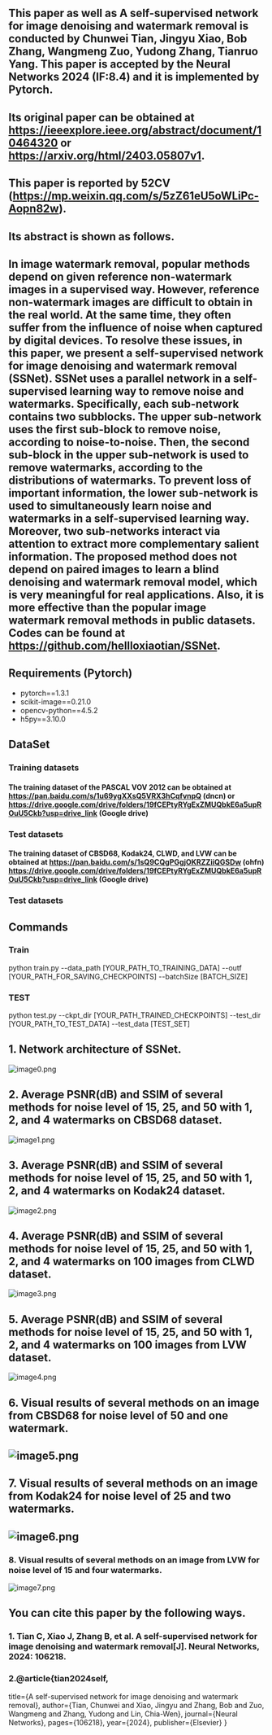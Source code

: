 ## This paper as well as  A self-supervised network for image denoising and watermark removal is conducted by Chunwei Tian, Jingyu Xiao, Bob Zhang, Wangmeng Zuo, Yudong Zhang, Tianruo Yang. This  paper is accepted by the Neural Networks 2024 (IF:8.4) and it is implemented by Pytorch. 

## Its original paper can be obtained at https://ieeexplore.ieee.org/abstract/document/10464320 or https://arxiv.org/html/2403.05807v1.
## This paper is reported by 52CV (https://mp.weixin.qq.com/s/5zZ61eU5oWLiPc-Aopn82w).

## Its abstract is shown as follows.

## In image watermark removal, popular methods depend on given reference non-watermark images in a supervised way. However, reference non-watermark images are difficult to obtain in the real world. At the same time, they often suffer from the influence of noise when captured by digital devices. To resolve these issues, in this paper, we present a self-supervised network for image denoising and watermark removal (SSNet). SSNet uses a parallel network in a self-supervised learning way to remove noise and watermarks. Specifically, each sub-network contains two subblocks. The upper sub-network uses the first sub-block to remove noise, according to noise-to-noise. Then, the second sub-block in the upper sub-network is used to remove watermarks, according to the distributions of watermarks. To prevent loss of important information, the lower sub-network is used to simultaneously learn noise and watermarks in a self-supervised learning way. Moreover, two sub-networks interact via attention to extract more complementary salient information. The proposed method does not depend on paired images to learn a blind denoising and watermark removal model, which is very meaningful for real applications. Also, it is more effective than the popular image watermark removal methods in public datasets. Codes can be found at https://github.com/hellloxiaotian/SSNet.

## Requirements (Pytorch)

* pytorch==1.3.1
* scikit-image==0.21.0
* opencv-python==4.5.2
* h5py==3.10.0

## DataSet

### Training datasets

#### The training dataset of the PASCAL VOV 2012 can be obtained at https://pan.baidu.com/s/1u69ygXXsQ5VRX3hCqfvnpQ (dncn) or https://drive.google.com/drive/folders/19fCEPtyRYgExZMUQbkE6a5upROuU5Ckb?usp=drive_link (Google drive)

### Test datasets

#### The training dataset of CBSD68, Kodak24, CLWD, and LVW can be obtained at https://pan.baidu.com/s/1sQ9CQgPGgjOKRZZiiQGSDw (ohfn) https://drive.google.com/drive/folders/19fCEPtyRYgExZMUQbkE6a5upROuU5Ckb?usp=drive_link (Google drive)

### Test datasets

## Commands

### Train

python train.py --data_path [YOUR_PATH_TO_TRAINING_DATA] --outf [YOUR_PATH_FOR_SAVING_CHECKPOINTS] --batchSize [BATCH_SIZE]

### TEST

python test.py --ckpt_dir [YOUR_PATH_TRAINED_CHECKPOINTS] --test_dir [YOUR_PATH_TO_TEST_DATA] --test_data [TEST_SET]

## 1. Network architecture of SSNet.

![image0.png](assets/image0.png)

## 2. Average PSNR(dB) and SSIM of several methods for noise level of 15, 25, and 50 with 1, 2, and 4 watermarks on CBSD68 dataset.  

![image1.png](assets/image1.png)

## 3. Average PSNR(dB) and SSIM of several methods for noise level of 15, 25, and 50 with 1, 2, and 4 watermarks on Kodak24 dataset.  

![image2.png](assets/image2.png)

## 4. Average PSNR(dB) and SSIM of several methods for noise level of 15, 25, and 50 with 1, 2, and 4 watermarks on 100 images from CLWD dataset.

![image3.png](assets/image3.png)

## 5. Average PSNR(dB) and SSIM of several methods for noise level of 15, 25, and 50 with 1, 2, and 4 watermarks on 100 images from LVW dataset.

![image4.png](assets/image4.png)

## 6. Visual results of several methods on an image from CBSD68 for noise level of 50 and one watermark.

## ![image5.png](assets/image5.png)

## 7. Visual results of several methods on an image from Kodak24 for noise level of 25 and two watermarks.

## ![image6.png](assets/image6.png)

### 8. Visual results of several methods on an image from LVW for noise level of 15 and four watermarks.

![image7.png](assets/image7.png)



## You can cite this paper by the following ways.

### 1. Tian C, Xiao J, Zhang B, et al. A self-supervised network for image denoising and watermark removal[J]. Neural Networks, 2024: 106218.

### 2.@article{tian2024self,
  title={A self-supervised network for image denoising and watermark removal},
  author={Tian, Chunwei and Xiao, Jingyu and Zhang, Bob and Zuo, Wangmeng and Zhang, Yudong and Lin, Chia-Wen},
  journal={Neural Networks},
  pages={106218},
  year={2024},
  publisher={Elsevier}
}
